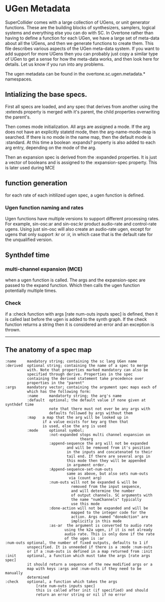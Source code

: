# UGen Metadata

SuperCollider comes with a large collection of UGens, or unit generator
functions.  These are the building blocks of synthesizers, samplers, logical
systems and everything else you can do with SC.  In Overtone rather than having
to define a function for each UGen, we have a large set of meta-data about all
the UGens, and then we generate functions to create them.  This file describes
various aspects of the UGen meta-data system.  If you want to add support for
more UGens then you can probably just copy a similar type of UGen to get a sense
for how the meta-data works, and then look here for details. Let us know if you
run into any problems.

The ugen metadata can be found in the overtone.sc.ugen.metadata.* namespaces.

## Intializing the base specs.

First all specs are loaded, and any spec that derives from another using the
:extends property is merged with it's parent, the child properties overwriting
the parent's.

Then comes mode initialization. All args are assigned a mode.  If the arg does
not have an explicitly statetd mode, then the arg-name-mode-map is searched. If
there is no mode in the name map, then the default mode is :standard. At this
time a boolean :expands? property is also added to each arg entry, depending on
the mode of the arg.

Then an expansion spec is derived from the :expanded properties.  It is just a
vector of booleans and is assigned to the :expansion-spec property. This is
later used during MCE

## function generation

for each rate of each initilized ugen spec, a ugen function is defined.

### Ugen function naming and rates

Ugen functions have multiple versions to support different processing rates.
For example, sin-osc:ar and sin-osc:kr product audio-rate and control-rate
ugens.  Using just sin-osc will also create an audio-rate ugen, except for ugens
that only support :kr or :ir, in which case that is the default rate for the
unqualified version.

## Synthdef time

### multi-channel expansion (MCE)

when a ugen function is called. The args and the expansion-spec are passed to
the expand function.  Which then calls the ugen function potentially multiple
times.

### Check

if a :check function with args [rate num-outs inputs spec] is defined, then it
is called last before the ugen is added to the synth graph. If the check
function returns a string then it is considered an error and an exception is
thrown.

---------------------------------------------------------------

## The anatomy of a spec map

```
:name     mandatory string; containing the sc lang UGen name
:derived  optional string; containing the name of a spec to merge
          with. Note that properties marked mandatory can also be
          specified through derive. Properties in the spec
          containing the derived statement take precedence over
          properties in the "parent"
:args     mandatory vector; containing the argument spec maps each of
          which has the following form:
          :name     mandatorty string; the arg's name
          :default  optional; the default value if none given at synthdef time
                    note that there must not ever be any args with
                    defaults followed by args without them
          :map   a map that the arg will be looked up in
                 if a value exists for key arg then that
                 is used, else the arg is used
          :mode     optional symbol;
                    :not-expanded stops multi channel expansion on
                                  thearg
                    :append-sequence the arg will not be expanded
                            and will be removed from it's position
                            in the inputs and concatenated to their
                            tail end. If there are several args in
                            this mode then they will be appended
                            in argument order.
                    :Append-sequence-set-num-outs
                            same as above, but also sets num-outs
                             via (count arg)
                    :num-outs will not be expanded & will be
                              removed from the input sequence,
                              and will determine the number
                              of output channels. SC arguments with
                              the name "numChannels" typically
                              use this mode
                    :done-action will not be expanded and will be
                              mapped to the integer code for the
                              action. Args named "doneAction" are
                              implicitly in this mode
                    :as-ar  the argument is converted to audio rate
                           using the k2a ugen, if it is not already
                           audio rate. This is only done if the rate
                           of the ugen is :ar
:num-outs optional, the number of fixed outputs, defaults to 1 if
          unspecified. It is unneeded if there is a :mode :num-outs
          or if a :num-outs is defined in a map returned from :init
:init     optional, a function which must take the args [rate args spec]
          it should return a sequence of the new modified args or a
          map with keys :args and :num-outs if they need to be manually
          determined
:check    optional, a function which takes the args
              [rate num-outs inputs spec]
              this is called after init (if specified) and should
              return an error string or nil if no error
```
